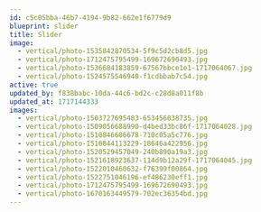 ```yaml
---
id: c5c05bba-46b7-4194-9b82-662e1f6779d9
blueprint: slider
title: Slider
image:
  - vertical/photo-1535842870534-5f9c5d2cb8d5.jpg
  - vertical/photo-1712475795499-169672690493.jpg
  - vertical/photo-1536684183859-67567bbce1e1-1717064067.jpg
  - vertical/photo-1524575546940-f1cdbbab7c54.jpg
active: true
updated_by: f838babc-10da-44c6-bd2c-c28d8a011f8b
updated_at: 1717144333
images:
  - vertical/photo-1503727695483-653456038735.jpg
  - vertical/photo-1509056688990-d4bed33bc86f-1717064028.jpg
  - vertical/photo-1510846606678-710c05a5c776.jpg
  - vertical/photo-1516844113229-18646a422956.jpg
  - vertical/photo-1520529457049-240b890a19a3.jpg
  - vertical/photo-1521618923637-114d9b12a29f-1717064045.jpg
  - vertical/photo-1522010460632-f76399f00864.jpg
  - vertical/photo-1522751046196-ef486230eff1.jpg
  - vertical/photo-1712475795499-169672690493.jpg
  - vertical/photo-1670163449579-702ec36354bd.jpg
---
```

